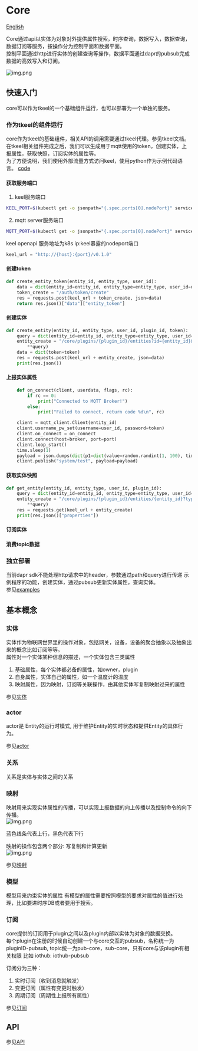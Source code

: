 # Core
[English](README.md)

Core通过api以实体为对象对外提供属性搜索，时序查询，数据写入，数据查询，数据订阅等服务，按操作分为控制平面和数据平面。  
控制平面通过http进行实体的创建查询等操作，数据平面通过dapr的pubsub完成数据的高效写入和订阅。

![img.png](docs/images/architecture.png)

    
## 快速入门
core可以作为tkeel的一个基础组件运行，也可以部署为一个单独的服务。

### 作为tkeel的组件运行

core作为tkeel的基础组件，相关API的调用需要通过tkeel代理。参见tkeel文档。    
在tkeel相关组件完成之后，我们可以生成用于mqtt使用的token，创建实体，上报属性，获取快照，订阅实体的属性等。  
为了方便说明，我们使用外部流量方式访问keel，使用python作为示例代码语言。
[code](examples/iot-paas.py)
#### 获取服务端口
1. keel服务端口
```bash
KEEL_PORT=$(kubectl get -o jsonpath="{.spec.ports[0].nodePort}" services keel)
```
2. mqtt server服务端口
```bash
MQTT_PORT=$(kubectl get -o jsonpath="{.spec.ports[0].nodePort}" services emqx)
```

keel openapi 服务地址为k8s ip:keel暴露的nodeport端口
```python
keel_url = "http://{host}:{port}/v0.1.0"
```

#### 创建token

```python
def create_entity_token(entity_id, entity_type, user_id):
    data = dict(entity_id=entity_id, entity_type=entity_type, user_id=user_id)
    token_create = "/auth/token/create"
    res = requests.post(keel_url + token_create, json=data)
    return res.json()["data"]["entity_token"]
```

#### 创建实体
```python
def create_entity(entity_id, entity_type, user_id, plugin_id, token):
    query = dict(entity_id=entity_id, entity_type=entity_type, user_id=user_id, source="abc", plugin_id=plugin_id)
    entity_create = "/core/plugins/{plugin_id}/entities?id={entity_id}&type={entity_type}&owner={user_id}&source={source}".format(
        **query)
    data = dict(token=token)
    res = requests.post(keel_url + entity_create, json=data)
    print(res.json())
```

#### 上报实体属性
```python
    def on_connect(client, userdata, flags, rc):
        if rc == 0:
            print("Connected to MQTT Broker!")
        else:
            print("Failed to connect, return code %d\n", rc)

    client = mqtt_client.Client(entity_id)
    client.username_pw_set(username=user_id, password=token)
    client.on_connect = on_connect
    client.connect(host=broker, port=port)
    client.loop_start()
    time.sleep(1)
    payload = json.dumps(dict(p1=dict(value=random.randint(1, 100), time=int(time.time()))))
    client.publish("system/test", payload=payload)
```

#### 获取实体快照
```python
def get_entity(entity_id, entity_type, user_id, plugin_id):
    query = dict(entity_id=entity_id, entity_type=entity_type, user_id=user_id, plugin_id=plugin_id)
    entity_create = "/core/plugins/{plugin_id}/entities/{entity_id}?type={entity_type}&owner={user_id}&source={plugin_id}".format(
        **query)
    res = requests.get(keel_url + entity_create)
    print(res.json()["properties"])

```

#### 订阅实体
#### 消费topic数据


### 独立部署
当前dapr sdk不能处理http请求中的header，参数通过path和query进行传递
示例程序的功能，创建实体，通过pubsub更新实体属性，查询实体。  
参见[examples](examples/entity/README.md)


## 基本概念
### 实体
实体作为物联网世界里的操作对象，包括网关，设备，设备的聚合抽象以及抽象出来的概念比如订阅等等。  
属性对一个实体某种信息的描述，一个实体包含三类属性  
1. 基础属性，每个实体都必备的属性，如owner，plugin
2. 自身属性，实体自己的属性，如一个温度计的温度
3. 映射属性，因为映射，订阅等关联操作，由其他实体写复制映射过来的属性

参见[实体](docs/entity/entity.md)

### actor
actor是 Entity的运行时模式, 用于维护Entity的实时状态和提供Entity的具体行为。

参见[actor](docs/actors/actor.md)

### 关系
关系是实体与实体之间的关系

### 映射
映射用来实现实体属性的传播，可以实现上报数据的向上传播以及控制命令的向下传播。  
![img.png](docs/images/message_passing.png)
 
 蓝色线条代表上行，黑色代表下行
 
映射的操作包含两个部分: 写复制和计算更新  
![img.png](docs/images/mapping.png)

参见[映射](docs/mapper/mapper.md)
### 模型
模型用来约束实体的属性
有模型的属性需要按照模型的要求对属性的值进行处理，比如要进时序DB或者要用于搜索。

### 订阅
core提供的订阅用于plugin之间以及plugin内部以实体为对象的数据交换。  
每个plugin在注册的时候自动创建一个与core交互的pubsub，名称统一为pluginID-pubsub, topic统一为pub-core，sub-core，只有core与该plugin有相关权限
比如
iothub: iothub-pubsub

订阅分为三种：
1. 实时订阅（收到消息就触发）
2. 变更订阅（属性有变更时触发）
3. 周期订阅（周期性上报所有属性）

参见[订阅](docs/subscription/subscription.md)

## API

参见[API](docs/api/index.md)
